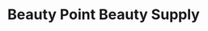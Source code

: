 ---
title: "Beauty Point Beauty Supply"
url: /baltimore/beauty-point-beauty-supply/
shop: Kosmetik
---